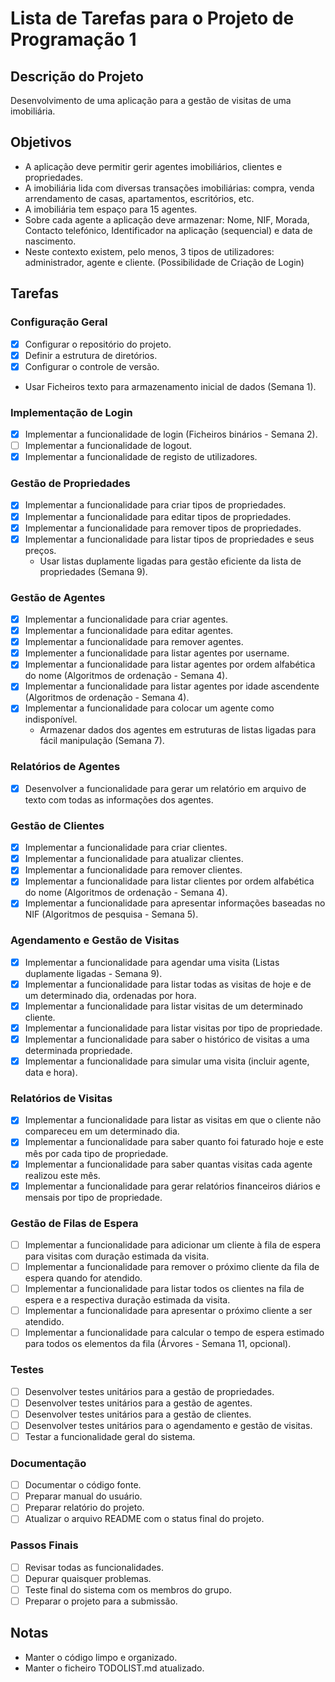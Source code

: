 # Lista de Tarefas para o Projeto de Programação 1

## Descrição do Projeto

Desenvolvimento de uma aplicação para a gestão de visitas de uma imobiliária.

## Objetivos

- A aplicação deve permitir gerir agentes imobiliários, clientes e propriedades.
- A imobiliária lida com diversas transações imobiliárias: compra, venda
  arrendamento de casas, apartamentos, escritórios, etc.
- A imobiliária tem espaço para 15 agentes.
- Sobre cada agente a aplicação deve armazenar: Nome, NIF, Morada, Contacto telefónico, Identificador na aplicação (sequencial) e data de nascimento.
- Neste contexto existem, pelo menos, 3 tipos de utilizadores: administrador, agente e cliente. (Possibilidade de Criação de Login)

## Tarefas

### Configuração Geral

- [x] Configurar o repositório do projeto.
- [x] Definir a estrutura de diretórios.
- [X] Configurar o controle de versão.
- Usar Ficheiros texto para armazenamento inicial de dados (Semana 1).

### Implementação de Login

- [x] Implementar a funcionalidade de login (Ficheiros binários - Semana 2).
- [ ] Implementar a funcionalidade de logout.
- [x] Implementar a funcionalidade de registo de utilizadores.

### Gestão de Propriedades

- [X] Implementar a funcionalidade para criar tipos de propriedades.
- [X] Implementar a funcionalidade para editar tipos de propriedades.
- [X] Implementar a funcionalidade para remover tipos de propriedades.
- [X] Implementar a funcionalidade para listar tipos de propriedades e seus preços.
    - Usar listas duplamente ligadas para gestão eficiente da lista de propriedades (Semana 9).

### Gestão de Agentes

- [x] Implementar a funcionalidade para criar agentes.
- [X] Implementar a funcionalidade para editar agentes.
- [X] Implementar a funcionalidade para remover agentes.
- [X] Implementer a funcionalidade para listar agentes por username.
- [X] Implementar a funcionalidade para listar agentes por ordem alfabética do nome (Algoritmos de ordenação - Semana 4).
- [X] Implementar a funcionalidade para listar agentes por idade ascendente (Algoritmos de ordenação - Semana 4).
- [X] Implementar a funcionalidade para colocar um agente como indisponível.
    - Armazenar dados dos agentes em estruturas de listas ligadas para fácil manipulação (Semana 7).

### Relatórios de Agentes

- [X] Desenvolver a funcionalidade para gerar um relatório em arquivo de texto com todas as informações dos agentes.

### Gestão de Clientes

- [X] Implementar a funcionalidade para criar clientes.
- [X] Implementar a funcionalidade para atualizar clientes.
- [X] Implementar a funcionalidade para remover clientes.
- [X] Implementar a funcionalidade para listar clientes por ordem alfabética do nome (Algoritmos de ordenação - Semana 4).
- [X] Implementar a funcionalidade para apresentar informações baseadas no NIF (Algoritmos de pesquisa - Semana 5).

### Agendamento e Gestão de Visitas

- [X] Implementar a funcionalidade para agendar uma visita (Listas duplamente ligadas - Semana 9).
- [X] Implementar a funcionalidade para listar todas as visitas de hoje e de um determinado dia, ordenadas por hora.
- [X] Implementar a funcionalidade para listar visitas de um determinado cliente.
- [X] Implementar a funcionalidade para listar visitas por tipo de propriedade.
- [X] Implementar a funcionalidade para saber o histórico de visitas a uma determinada propriedade.
- [X] Implementar a funcionalidade para simular uma visita (incluir agente, data e hora).

### Relatórios de Visitas

- [X] Implementar a funcionalidade para listar as visitas em que o cliente não compareceu em um determinado dia.
- [X] Implementar a funcionalidade para saber quanto foi faturado hoje e este mês por cada tipo de propriedade.
- [X] Implementar a funcionalidade para saber quantas visitas cada agente realizou este mês.
- [X] Implementar a funcionalidade para gerar relatórios financeiros diários e mensais por tipo de propriedade.

### Gestão de Filas de Espera

- [ ] Implementar a funcionalidade para adicionar um cliente à fila de espera para visitas com duração estimada da visita.
- [ ] Implementar a funcionalidade para remover o próximo cliente da fila de espera quando for atendido.
- [ ] Implementar a funcionalidade para listar todos os clientes na fila de espera e a respectiva duração estimada da visita.
- [ ] Implementar a funcionalidade para apresentar o próximo cliente a ser atendido.
- [ ] Implementar a funcionalidade para calcular o tempo de espera estimado para todos os elementos da fila (Árvores - Semana 11, opcional).

### Testes

- [ ] Desenvolver testes unitários para a gestão de propriedades.
- [ ] Desenvolver testes unitários para a gestão de agentes.
- [ ] Desenvolver testes unitários para a gestão de clientes.
- [ ] Desenvolver testes unitários para o agendamento e gestão de visitas.
- [ ] Testar a funcionalidade geral do sistema.

### Documentação

- [ ] Documentar o código fonte.
- [ ] Preparar manual do usuário.
- [ ] Preparar relatório do projeto.
- [ ] Atualizar o arquivo README com o status final do projeto.

### Passos Finais

- [ ] Revisar todas as funcionalidades.
- [ ] Depurar quaisquer problemas.
- [ ] Teste final do sistema com os membros do grupo.
- [ ] Preparar o projeto para a submissão.

## Notas

- Manter o código limpo e organizado.
- Manter o ficheiro TODOLIST.md atualizado.
